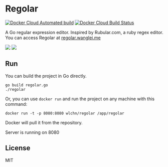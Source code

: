 # Regolar 
[![Docker Cloud Automated build](https://img.shields.io/docker/cloud/automated/wlchn/regolar.svg)](https://hub.docker.com/r/wlchn/regolar)
[![Docker Cloud Build Status](https://img.shields.io/docker/cloud/build/wlchn/regolar.svg)](https://hub.docker.com/r/wlchn/regolar)

A Go regular expression editor. Inspired by Rubular.com, a ruby regex editor. You can access Regolar at <a href="https://regolar.wanglei.me/" target="_blank">regolar.wanglei.me</a>

<img src="./demo1.png">
<img src="./demo2.png">

## Run
You can build the project in Go directly.
``` shell
go build regolar.go
./regolar
```
Or, you can use `docker run` and run the project on any machine with this command:
``` shell
docker run -t -p 8080:8080 wlchn/regolar /app/regolar
```
Docker will pull it from the repository.

Server is running on 8080

## License
MIT
